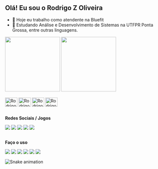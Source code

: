 ## Olá! Eu sou o Rodrigo Z Oliveira

- 🔭 Hoje eu trabalho como atendente na Bluefit
- 🌱 Estudando Análise e Desenvolvimento de Sistemas na UTFPR Ponta Grossa, entre outras linguagens.

<div>
  <a href="https://github.com/rodrigozubek"></a>
      <img height="180em" src="https://github-readme-stats.vercel.app/api?username=rodrigozubek&show_icons=true&theme=tokyonight&include_all_commits=true&count_private=true"/>
      <img height="180em" src="https://github-readme-stats.vercel.app/api/top-langs/?username=rodrigozubek&layout=compact&langs_count=16&theme=tokyonight"/>
</div>
  
<div style="display: inline_block"><br>
    <img align="center" alt="Rodrigo-HTML" height="30" width="40" src="https://cdn.jsdelivr.net/gh/devicons/devicon/icons/html5/html5-original.svg">
    <img align="center" alt="Rodrigo-JAVA" height="30" width="40" src="https://cdn.jsdelivr.net/gh/devicons/devicon/icons/java/java-plain-wordmark.svg">
    <img align="center" alt="Rodrigo-CSS" height="30" width="40" src="https://cdn.jsdelivr.net/gh/devicons/devicon/icons/css3/css3-original.svg">
    <img align="center" alt="Rodrigo-VSCODE" height="30" width="40" src="https://cdn.jsdelivr.net/gh/devicons/devicon/icons/vscode/vscode-original-wordmark.svg">
</div>
  
##

**Redes Sociais / Jogos**
<div>
  <a href="https://www.facebook.com/rodzubek/" target="_blank"><img src="https://img.shields.io/badge/Facebook-1877F2?style=for-the-badge&logo=facebook&logoColor=white" target="_blank"></a>
  <a href="https://www.instagram.com/rodrigozubek/" target="_blank"><img src="https://img.shields.io/badge/Instagram-E4405F?style=for-the-badge&logo=instagram&logoColor=white" target="_blank"></a>
  <a href="https://www.linkedin.com/in/rodrigozubek/" target="_blank"><img src="https://img.shields.io/badge/LinkedIn-0077B5?style=for-the-badge&logo=linkedin&logoColor=white" target="_blank"></a>
  <a href="https://twitter.com/rodrigozubek" target="_blank"><img src="https://img.shields.io/badge/Twitter-1DA1F2?style=for-the-badge&logo=twitter&logoColor=white" target="_blank"></a>
  <a href="https://steamcommunity.com/id/zbkfps" target="_blank"><img src="https://img.shields.io/badge/Steam-000000?style=for-the-badge&logo=steam&logoColor=white" target="_blank"></a>
</div>

 ##
**Faço o uso**
<div>
  <img src="https://img.shields.io/badge/acer-laptop-83B81A?style=for-the-badge&logo=acer&logoColor=white">
  <img src="https://img.shields.io/badge/Intel-Core_i5_10th-0071C5?style=for-the-badge&logo=intel&logoColor=white">
  <img src="https://img.shields.io/badge/Visual_Studio_Code-0078D4?style=for-the-badge&logo=visual%20studio%20code&logoColor=white">
  <img src="https://img.shields.io/badge/Eclipse-2C2255?style=for-the-badge&logo=eclipse&logoColor=white">
  <img src="https://img.shields.io/badge/Zorin%20OS-0CC1F3?style=for-the-badge&logo=zorin&logoColor=white">
   <img src="https://img.shields.io/badge/Windows-0078D6?style=for-the-badge&logo=windows&logoColor=white">
</div>

![Snake animation]()
